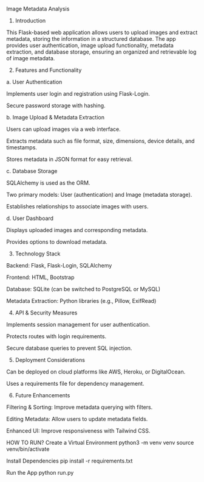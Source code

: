 Image Metadata Analysis
1. Introduction

This Flask-based web application allows users to upload images and extract metadata, storing the information in a structured database. The app provides user authentication, image upload functionality, metadata extraction, and database storage, ensuring an organized and retrievable log of image metadata.

2. Features and Functionality

a. User Authentication

Implements user login and registration using Flask-Login.

Secure password storage with hashing.

b. Image Upload & Metadata Extraction

Users can upload images via a web interface.

Extracts metadata such as file format, size, dimensions, device details, and timestamps.

Stores metadata in JSON format for easy retrieval.

c. Database Storage

SQLAlchemy is used as the ORM.

Two primary models: User (authentication) and Image (metadata storage).

Establishes relationships to associate images with users.

d. User Dashboard

Displays uploaded images and corresponding metadata.

Provides options to download metadata.

3. Technology Stack

Backend: Flask, Flask-Login, SQLAlchemy

Frontend: HTML, Bootstrap

Database: SQLite (can be switched to PostgreSQL or MySQL)

Metadata Extraction: Python libraries (e.g., Pillow, ExifRead)

4. API & Security Measures

Implements session management for user authentication.

Protects routes with login requirements.

Secure database queries to prevent SQL injection.

5. Deployment Considerations

Can be deployed on cloud platforms like AWS, Heroku, or DigitalOcean.

Uses a requirements file for dependency management.

6. Future Enhancements

Filtering & Sorting: Improve metadata querying with filters.

Editing Metadata: Allow users to update metadata fields.

Enhanced UI: Improve responsiveness with Tailwind CSS.




HOW TO RUN?
Create a Virtual Environment
python3 -m venv venv
source venv/bin/activate


Install Dependencies
pip install -r requirements.txt

Run the App
python run.py
